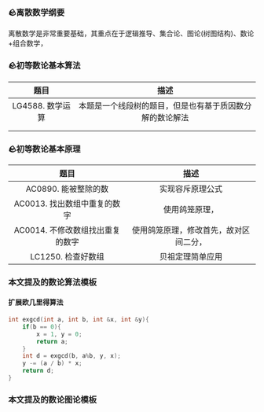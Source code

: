 ### 🪨离散数学纲要

离散数学是非常重要基础，其重点在于逻辑推导、集合论、图论(树图结构)、数论+组合数学，





### 🪨初等数论基本算法

|       题目       |                           描述                           |
| :--------------: | :------------------------------------------------------: |
| LG4588. 数学运算 | 本题是一个线段树的题目，但是也有基于质因数分解的数论解法 |
|                  |                                                          |
|                  |                                                          |



### 🪨初等数论基本原理

|                 题目                  |                  描述                  |
| :-----------------------------------: | :------------------------------------: |
|         AC0890. 能被整除的数          |            实现容斥原理公式            |
|   AC0013. 找出数组中重复的数字<br/>   |             使用鸽笼原理，             |
| AC0014. 不修改数组找出重复的数字<br/> | 使用鸽笼原理，修改首先，故对区间二分， |
|          LC1250. 检查好数组           |            贝祖定理简单应用            |











### 本文提及的数论算法模板

#### 扩展欧几里得算法

```c++
int exgcd(int a, int b, int &x, int &y){
    if(b == 0){
        x = 1, y = 0;
        return a;
    }
    int d = exgcd(b, a%b, y, x);
    y -= (a / b) * x;
    return d;
}
```







### 本文提及的数论图论模板

